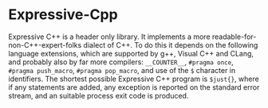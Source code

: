 # Expressive-Cpp

Expressive C++ is a header only library. It implements a more
readable-for-non-C++-expert-folks dialect of C++. To do this it depends
on the following language extensions, which are supported by g++, Visual
C++ and CLang, and probably also by far more compilers: `__COUNTER__`,
`#pragma once`, `#pragma push_macro`, `#pragma pop_macro`, and use of the
`$` character in identifiers. The shortest possible Expressive C++
program is `$just{}`, where if any statements are added, any exception is
reported on the standard error stream, and an suitable process exit code
is produced.
